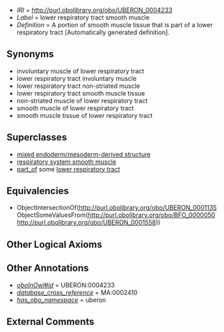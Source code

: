  * *IRI* = http://purl.obolibrary.org/obo/UBERON_0004233
 * *Label* = lower respiratory tract smooth muscle
 * *Definition* = A portion of smooth muscle tissue that is part of a lower respiratory tract [Automatically generated definition].

## Synonyms

 * involuntary muscle of lower respiratory tract
 * lower respiratory tract involuntary muscle
 * lower respiratory tract non-striated muscle
 * lower respiratory tract smooth muscle tissue
 * non-striated muscle of lower respiratory tract
 * smooth muscle of lower respiratory tract
 * smooth muscle tissue of lower respiratory tract

## Superclasses

 * [mixed endoderm/mesoderm-derived structure](../../UBERON/77/UBERON_0000077.md)
 * [respiratory system smooth muscle](../../UBERON/25/UBERON_0004225.md)
 * [part_of](../../BFO/50/BFO_0000050.md) some [lower respiratory tract](../../UBERON/58/UBERON_0001558.md)

## Equivalencies

 * ObjectIntersectionOf(<http://purl.obolibrary.org/obo/UBERON_0001135> ObjectSomeValuesFrom(<http://purl.obolibrary.org/obo/BFO_0000050> <http://purl.obolibrary.org/obo/UBERON_0001558>))

## Other Logical Axioms


## Other Annotations

 * *[oboInOwl#id](../../id/oboInOwl#id.md)* = UBERON:0004233
 * *[database_cross_reference](../../ef/oboInOwl#hasDbXref.md)* = MA:0002410
 * *[has_obo_namespace](../../ce/oboInOwl#hasOBONamespace.md)* = uberon

## External Comments

